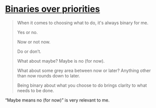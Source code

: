 # [Binaries over priorities](https://world.hey.com/jason/binaries-over-priorities-2f703f91)

> When it comes to choosing what to do, it's always binary for me.
> 
> Yes or no.
> 
> Now or not now.
>
> Do or don’t.
>
> What about maybe? Maybe is no (for now).
>
> What about some grey area between now or later? Anything other than now rounds down to later.
>
> Being binary about what you choose to do brings clarity to what needs to be done.

“Maybe means no (for now)” is very relevant to me.